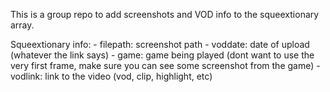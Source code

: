 This is a group repo to add screenshots and VOD info to the squeextionary array.

Squeextionary info:
    - filepath: screenshot path
    - voddate: date of upload (whatever the link says)
    - game: game being played (dont want to use the very first frame, make sure you can see some screenshot from the game)
    - vodlink: link to the video (vod, clip, highlight, etc)
